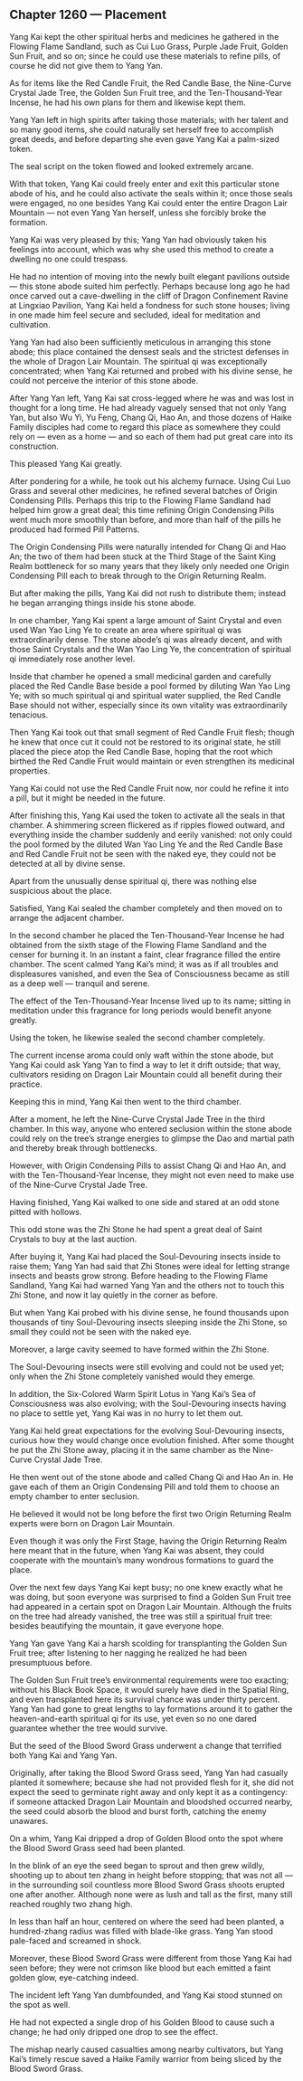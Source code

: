 ## Chapter 1260 — Placement

Yang Kai kept the other spiritual herbs and medicines he gathered in the Flowing Flame Sandland, such as Cui Luo Grass, Purple Jade Fruit, Golden Sun Fruit, and so on; since he could use these materials to refine pills, of course he did not give them to Yang Yan.

As for items like the Red Candle Fruit, the Red Candle Base, the Nine-Curve Crystal Jade Tree, the Golden Sun Fruit tree, and the Ten-Thousand-Year Incense, he had his own plans for them and likewise kept them.

Yang Yan left in high spirits after taking those materials; with her talent and so many good items, she could naturally set herself free to accomplish great deeds, and before departing she even gave Yang Kai a palm-sized token.

The seal script on the token flowed and looked extremely arcane.

With that token, Yang Kai could freely enter and exit this particular stone abode of his, and he could also activate the seals within it; once those seals were engaged, no one besides Yang Kai could enter the entire Dragon Lair Mountain — not even Yang Yan herself, unless she forcibly broke the formation.

Yang Kai was very pleased by this; Yang Yan had obviously taken his feelings into account, which was why she used this method to create a dwelling no one could trespass.

He had no intention of moving into the newly built elegant pavilions outside — this stone abode suited him perfectly. Perhaps because long ago he had once carved out a cave-dwelling in the cliff of Dragon Confinement Ravine at Lingxiao Pavilion, Yang Kai held a fondness for such stone houses; living in one made him feel secure and secluded, ideal for meditation and cultivation.

Yang Yan had also been sufficiently meticulous in arranging this stone abode; this place contained the densest seals and the strictest defenses in the whole of Dragon Lair Mountain. The spiritual qi was exceptionally concentrated; when Yang Kai returned and probed with his divine sense, he could not perceive the interior of this stone abode.

After Yang Yan left, Yang Kai sat cross-legged where he was and was lost in thought for a long time. He had already vaguely sensed that not only Yang Yan, but also Wu Yi, Yu Feng, Chang Qi, Hao An, and those dozens of Haike Family disciples had come to regard this place as somewhere they could rely on — even as a home — and so each of them had put great care into its construction.

This pleased Yang Kai greatly.

After pondering for a while, he took out his alchemy furnace. Using Cui Luo Grass and several other medicines, he refined several batches of Origin Condensing Pills. Perhaps this trip to the Flowing Flame Sandland had helped him grow a great deal; this time refining Origin Condensing Pills went much more smoothly than before, and more than half of the pills he produced had formed Pill Patterns.

The Origin Condensing Pills were naturally intended for Chang Qi and Hao An; the two of them had been stuck at the Third Stage of the Saint King Realm bottleneck for so many years that they likely only needed one Origin Condensing Pill each to break through to the Origin Returning Realm.

But after making the pills, Yang Kai did not rush to distribute them; instead he began arranging things inside his stone abode.

In one chamber, Yang Kai spent a large amount of Saint Crystal and even used Wan Yao Ling Ye to create an area where spiritual qi was extraordinarily dense. The stone abode’s qi was already decent, and with those Saint Crystals and the Wan Yao Ling Ye, the concentration of spiritual qi immediately rose another level.

Inside that chamber he opened a small medicinal garden and carefully placed the Red Candle Base beside a pool formed by diluting Wan Yao Ling Ye; with so much spiritual qi and spiritual water supplied, the Red Candle Base should not wither, especially since its own vitality was extraordinarily tenacious.

Then Yang Kai took out that small segment of Red Candle Fruit flesh; though he knew that once cut it could not be restored to its original state, he still placed the piece atop the Red Candle Base, hoping that the root which birthed the Red Candle Fruit would maintain or even strengthen its medicinal properties.

Yang Kai could not use the Red Candle Fruit now, nor could he refine it into a pill, but it might be needed in the future.

After finishing this, Yang Kai used the token to activate all the seals in that chamber. A shimmering screen flickered as if ripples flowed outward, and everything inside the chamber suddenly and eerily vanished: not only could the pool formed by the diluted Wan Yao Ling Ye and the Red Candle Base and Red Candle Fruit not be seen with the naked eye, they could not be detected at all by divine sense.

Apart from the unusually dense spiritual qi, there was nothing else suspicious about the place.

Satisfied, Yang Kai sealed the chamber completely and then moved on to arrange the adjacent chamber.

In the second chamber he placed the Ten-Thousand-Year Incense he had obtained from the sixth stage of the Flowing Flame Sandland and the censer for burning it. In an instant a faint, clear fragrance filled the entire chamber. The scent calmed Yang Kai’s mind; it was as if all troubles and displeasures vanished, and even the Sea of Consciousness became as still as a deep well — tranquil and serene.

The effect of the Ten-Thousand-Year Incense lived up to its name; sitting in meditation under this fragrance for long periods would benefit anyone greatly.

Using the token, he likewise sealed the second chamber completely.

The current incense aroma could only waft within the stone abode, but Yang Kai could ask Yang Yan to find a way to let it drift outside; that way, cultivators residing on Dragon Lair Mountain could all benefit during their practice.

Keeping this in mind, Yang Kai then went to the third chamber.

After a moment, he left the Nine-Curve Crystal Jade Tree in the third chamber. In this way, anyone who entered seclusion within the stone abode could rely on the tree’s strange energies to glimpse the Dao and martial path and thereby break through bottlenecks.

However, with Origin Condensing Pills to assist Chang Qi and Hao An, and with the Ten-Thousand-Year Incense, they might not even need to make use of the Nine-Curve Crystal Jade Tree.

Having finished, Yang Kai walked to one side and stared at an odd stone pitted with hollows.

This odd stone was the Zhi Stone he had spent a great deal of Saint Crystals to buy at the last auction.

After buying it, Yang Kai had placed the Soul-Devouring insects inside to raise them; Yang Yan had said that Zhi Stones were ideal for letting strange insects and beasts grow strong. Before heading to the Flowing Flame Sandland, Yang Kai had warned Yang Yan and the others not to touch this Zhi Stone, and now it lay quietly in the corner as before.

But when Yang Kai probed with his divine sense, he found thousands upon thousands of tiny Soul-Devouring insects sleeping inside the Zhi Stone, so small they could not be seen with the naked eye.

Moreover, a large cavity seemed to have formed within the Zhi Stone.

The Soul-Devouring insects were still evolving and could not be used yet; only when the Zhi Stone completely vanished would they emerge.

In addition, the Six-Colored Warm Spirit Lotus in Yang Kai’s Sea of Consciousness was also evolving; with the Soul-Devouring insects having no place to settle yet, Yang Kai was in no hurry to let them out.

Yang Kai held great expectations for the evolving Soul-Devouring insects, curious how they would change once evolution finished. After some thought he put the Zhi Stone away, placing it in the same chamber as the Nine-Curve Crystal Jade Tree.

He then went out of the stone abode and called Chang Qi and Hao An in. He gave each of them an Origin Condensing Pill and told them to choose an empty chamber to enter seclusion.

He believed it would not be long before the first two Origin Returning Realm experts were born on Dragon Lair Mountain.

Even though it was only the First Stage, having the Origin Returning Realm here meant that in the future, when Yang Kai was absent, they could cooperate with the mountain’s many wondrous formations to guard the place.

Over the next few days Yang Kai kept busy; no one knew exactly what he was doing, but soon everyone was surprised to find a Golden Sun Fruit tree had appeared in a certain spot on Dragon Lair Mountain. Although the fruits on the tree had already vanished, the tree was still a spiritual fruit tree: besides beautifying the mountain, it gave everyone hope.

Yang Yan gave Yang Kai a harsh scolding for transplanting the Golden Sun Fruit tree; after listening to her nagging he realized he had been presumptuous before.

The Golden Sun Fruit tree’s environmental requirements were too exacting; without his Black Book Space, it would surely have died in the Spatial Ring, and even transplanted here its survival chance was under thirty percent. Yang Yan had gone to great lengths to lay formations around it to gather the heaven-and-earth spiritual qi for its use, yet even so no one dared guarantee whether the tree would survive.

But the seed of the Blood Sword Grass underwent a change that terrified both Yang Kai and Yang Yan.

Originally, after taking the Blood Sword Grass seed, Yang Yan had casually planted it somewhere; because she had not provided flesh for it, she did not expect the seed to germinate right away and only kept it as a contingency: if someone attacked Dragon Lair Mountain and bloodshed occurred nearby, the seed could absorb the blood and burst forth, catching the enemy unawares.

On a whim, Yang Kai dripped a drop of Golden Blood onto the spot where the Blood Sword Grass seed had been planted.

In the blink of an eye the seed began to sprout and then grew wildly, shooting up to about ten zhang in height before stopping; that was not all — in the surrounding soil countless more Blood Sword Grass shoots erupted one after another. Although none were as lush and tall as the first, many still reached roughly two zhang high.

In less than half an hour, centered on where the seed had been planted, a hundred-zhang radius was filled with blade-like grass. Yang Yan stood pale-faced and screamed in shock.

Moreover, these Blood Sword Grass were different from those Yang Kai had seen before; they were not crimson like blood but each emitted a faint golden glow, eye-catching indeed.

The incident left Yang Yan dumbfounded, and Yang Kai stood stunned on the spot as well.

He had not expected a single drop of his Golden Blood to cause such a change; he had only dripped one drop to see the effect.

The mishap nearly caused casualties among nearby cultivators, but Yang Kai’s timely rescue saved a Haike Family warrior from being sliced by the Blood Sword Grass.
